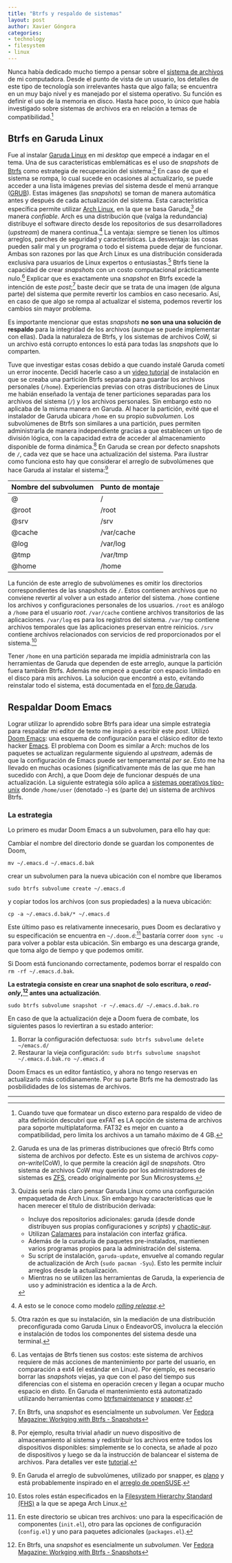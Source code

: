 ```yaml
---
title: "Btrfs y respaldo de sistemas"
layout: post
author: Xavier Góngora
categories: 
- technology
- filesystem
- linux
---
```

Nunca había dedicado mucho tiempo a pensar sobre el [sistema de archivos](https://www.freecodecamp.org/news/file-systems-architecture-explained/) de mi computadora. 
Desde el punto de vista de un usuario, los detalles de este tipo de tecnología son irrelevantes hasta que algo falla;
se encuentra en un muy bajo nivel y es manejado por el sistema operativo. Su función es definir el uso de la memoria en disco. 
Hasta hace poco, lo único que había investigado sobre sistemas de archivos era en relación a temas de compatibilidad.[^exfat]

## Btrfs en Garuda Linux

Fue al instalar [Garuda Linux](https://garudalinux.org) en mi _desktop_ que empecé a indagar en el tema. Una de sus características emblemáticas es el uso de _snapshots_ de [Btrfs](https://btrfs.readthedocs.io/en/latest/index.html) como estrategia de recuperación del sistema:[^btrfs] En caso de que el sistema se rompa, lo cual sucede en ocasiones al actualizarlo, se puede acceder a una lista imágenes previas del sistema desde el menú arranque ([GRUB](https://en.wikipedia.org/wiki/GNU_GRUB)). Estas imágenes (las _snapshots_) se toman de manera automática antes y después de cada actualización del sistema.
Esta característica específica permite utilizar [Arch Linux](https://wiki.archlinux.org/title/Arch_Linux), en la que se basa Garuda,[^garuda] de manera _confiable_. Arch es una distribución
que (valga la redundancia) distribuye el software directo desde los repositorios de sus desarrolladores (_upstream_) de manera continua.[^rolling] La ventaja: siempre se tienen los ultimos
arreglos, parches de seguridad y características. La desventaja: las cosas pueden salir mal y un programa o todo el sistema puede dejar de funcionar.
Ambas son razones por las que Arch Linux es una distribución considerada exclusiva para usuarios de Linux expertos o entusiastas.[^arch] Btrfs tiene la capacidad de crear _snapshots_ con un costo computacional prácticamente nulo.[^bemoles] Explicar que es exactamente una _snapshot_ en Btrfs excede la intención de este _post_;[^snap] baste decir que se trata de una imagen (de alguna parte) del sistema que permite revertir los cambios en caso necesario. Así, en caso de que algo se rompa al actualizar el sistema, podemos revertir los cambios sin mayor problema.

[^exfat]: Cuando tuve que formatear un disco externo para respaldo de video de alta definición descubrí que exFAT es LA opción de sistema de archivos para soporte multiplataforma. FAT32 es mejor en cuanto a compatibilidad, pero limita los archivos a un tamaño máximo de 4 GB.

 [^btrfs]: Garuda es una de las primeras distribuciones que ofreció Btrfs como sistema de archivos por defecto. Este es un sistema de archivos _copy-on-write_(CoW), lo que permite la creación ágil de _snapshots_. Otro sistema de archivos CoW muy querido por los administradores de sistemas es [ZFS](https://en.wikipedia.org/wiki/ZFS), creado originalmente por Sun Microsystems.

[^garuda]: Quizás sería más claro pensar Garuda Linux como una configuración empaquetada de Arch Linux. Sin embargo hay características que le hacen merecer el título de distribución derivada: 

    * Incluye dos repositorios adicionales: garuda (desde donde distribuyen sus propias configuraciones y _scripts_) y [chaotic-aur](https://aur.chaotic.cx/).
    * Utilizan [Calamares](https://calamares.io/) para instalación con interfaz gráfica.
    * Además de la curaduría de paquetes pre-instalados, mantienen varios programas propios para la administración del sistema.
    * Su script de instalación, `garuda-update`, envuelve al comando regular de actualización de Arch (`sudo pacman -Syu`). Esto les permite incluir arreglos desde la actualización.
    * Mientras no se utilizen las herramientas de Garuda, la experiencia de uso y administración es identica a la de Arch.


[^bemoles]: Las ventajas de Btrfs tienen sus costos: este sistema de archivos requiere de más acciones de mantenimiento por parte del usuario, en comparación a ext4 (el estándar en Linux). Por ejemplo, es necesario borrar las _snapshots_ viejas, ya que con el paso del tiempo sus diferencias con el sistema en operación crecen y llegan a ocupar mucho espacio en disto. En Garuda el mantenimiento está automatizado utilizando herramientas como [btrfsmaintenance](https://github.com/kdave/btrfsmaintenance) y [snapper](http://snapper.io/).

[^arch]: Otra razón es que su instalación, sin la mediación de una distribución preconfigurada como Garuda Linux o EndeavorOS, involucra la elección e instalación de todos los componentes del sistema desde una terminal.

[^rolling]: A esto se le conoce como modelo [_rolling release_](https://itsfoss.com/rolling-release/).

[^snap]: En Btrfs, una _snapshot_ es esencialmente un _subvolumen_. Ver [Fedora Magazine: Workging with Btrfs - Snapshots](https://fedoramagazine.org/working-with-btrfs-snapshots/)

Es importante mencionar que estas _snapshots_ **no son una una solución de respaldo** para la integridad de los archivos (aunque se puede implementar con ellas). Dada la naturaleza de Btrfs, y los sistemas de archivos CoW, si un archivo está corrupto entonces lo está para todas las _snapshots_ que lo comparten. 

Tuve que investigar estas cosas debido a que cuando instalé Garuda cometí un error inocente. Decidí hacerle caso a un [video tutorial](https://youtu.be/iBDIj-J3U28?si=NQ3gv1MOjY_fqmPj) de instalación en que se creaba una partición Btrfs separada para guardar los archivos personales (`/home`). Experiencias previas con otras distribuciones de Linux me habián enseñado la ventaja de tener particiones separadas para los archivos del sistema (`/`) y los archivos personales. 
Sin embargo esto no aplicaba de la misma manera en Garuda. 
Al hacer la partición, evité que el instalador de Garuda ubicara `/home` en su propio _subvolumen_. Los subvolúmenes de Btrfs son similares a una partición, pues
permiten administrarla de manera independiente gracias a que establecen un tipo de división lógica, con la capacidad extra de acceder al almacenamiento disponible de forma dinámica.[^subvol]
En Garuda se crean por defecto snapshots de `/`, cada vez que se hace una actualización del sistema. Para ilustrar como funciona esto hay que considerar el arreglo de subvolúmenes que hace Garuda al instalar el sistema:[^suse]

| Nombre del subvolumen | Punto de montaje |
|-----------------------|------------------|
| @                     | /                |
| @root                 | /root            |
| @srv                  | /srv             |
| @cache                | /var/cache       |
| @log                  | /var/log         |
| @tmp                  | /var/tmp         |
| @home                 | /home            |
    
La función de este arreglo de subvolúmenes es omitir los directorios correspondientes de las snapshots de `/`. Estos contienen archivos que no conviene revertir al volver a un estado anterior del sistema. `/home` contiene los archivos y configuraciones personales de los usuarios. `/root` es análogo a `/home` para el usuario _root_. `/var/cache` contiene archivos transitorios de las aplicaciones. `/var/log` es para los registros del sistema. `/var/tmp` contiene archivos temporales que las aplicaciones preservan entre reinicios. `/srv` contiene archivos relacionados con servicios de red proporcionados por el sistema.[^fhs]

[^fhs]: Estos roles están especificados en la [Filesystem Hierarchy Standard (FHS)](https://refspecs.linuxfoundation.org/FHS_3.0/fhs-3.0.html) a la que se apega Arch Linux.


Tener `/home` en una partición separada me impidía administrarla con las herramientas de Garuda que dependen de este arreglo, aunque la partición fuera también Btrfs. Además me empecé a quedar con espacio limitado en el disco para mis archivos. La solución que encontré a esto, evitando reinstalar todo el sistema, está documentada en el [foro de Garuda](https://forum.garudalinux.org/t/moving-home-partition-to-a-btrfs-subvolume/26336/10).

 [^subvol]: Por ejemplo, resulta trivial añadir un nuevo dispositivo de almacenamiento al sistema y redistribuir los archivos entre todos los dispositivos disponibles: simplemente se lo conecta, se añade al pozo de dispositivos y luego se da la instrucción de balancear el sistema de archivos. Para detalles ver este [tutorial](https://www.techrepublic.com/article/how-to-add-a-device-on-btrfs-system/).
 
 [^suse]: En Garuda el arreglo de subvolúmenes, utilizado por snapper, es [plano](https://archive.kernel.org/oldwiki/btrfs.wiki.kernel.org/index.php/SysadminGuide.html#Flat) y está probablemente inspirado en el [arreglo de openSUSE](https://en.opensuse.org/SDB:BTRFS).
   

## Respaldar Doom Emacs

Lograr utilizar lo aprendido sobre Btrfs para idear una simple estrategia para respaldar mi editor de texto me inspiró a escribir este _post_. Utilizó [Doom Emacs](https://github.com/doomemacs/doomemacs): una esquema de configuración para el clásico editor de texto hacker [Emacs](https://www.gnu.org/software/emacs/download.html). El problema con Doom es similar a Arch: muchos de los paquetes se actualizan regularmente siguiendo al _upstream_, además de que la configuración de Emacs puede ser temperamental _per se_. Esto me ha llevado en muchas ocasiones (significativamente más de las que me han sucedido con Arch), a que Doom deje de funcionar después de una actualización. La siguiente estrategia sólo aplica a [sistemas operativos tipo-unix](https://en.wikipedia.org/wiki/Operating_system#Unix_and_Unix-like_operating_systems) donde `/home/user` (denotado `~`) es (parte de) un sistema de archivos Btrfs.

### La estrategia

Lo primero es mudar Doom Emacs a un subvolumen, para ello hay que:

Cambiar el nombre del directorio donde se guardan los componentes de Doom,

`mv ~/.emacs.d ~/.emacs.d.bak`

crear un subvolumen para la nueva ubicación con el nombre que liberamos

`sudo btrfs subvolume create ~/.emacs.d`

y copiar todos los archivos (con sus propiedades) a la nueva ubicación:

`cp -a ~/.emacs.d.bak/* ~/.emacs.d`

Este último paso es relativamente innecesario, pues Doom es declarativo y su especificación se encuentra en `~/.doom.d`:[^doom] bastaría correr `doom sync -u` para volver a poblar esta ubicación. Sin embargo es una descarga grande, que toma algo de tiempo y que podemos omitir.

[^doom]: En este directorio se ubican tres archivos: uno para la especificación de componentes (`init.el`), otro para las opciones de configuración (`config.el`) y uno para paquetes adicionales (`packages.el`).

Si Doom está funcionando correctamente, podemos borrar el respaldo con `rm -rf ~/.emacs.d.bak`.

**La estrategia consiste en crear una snaphot de solo escritura, o _read-only_,[^snap] antes una actualización**. 

`sudo btrfs subvolume snapshot -r ~/.emacs.d/ ~/.emacs.d.bak.ro`

En caso de que la actualización deje a Doom fuera de combate, los siguientes pasos lo reviertiran a su estado anterior:

1. Borrar la configuración defectuosa: `sudo btrfs subvolume delete ~/emacs.d/`
1. Restaurar la vieja configuración: `sudo btrfs subvolume snapshot ~/.emacs.d.bak.ro ~/.emacs.d`

Doom Emacs es un editor fantástico, y ahora no tengo reservas en actualizarlo más cotidianamente. Por su parte Btrfs me ha demostrado las posbilididades de los sistemas de archivos.

---
